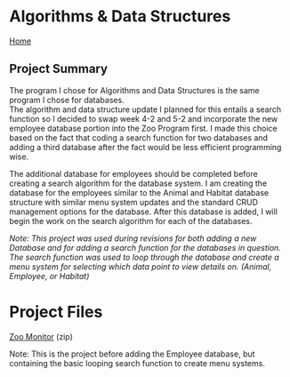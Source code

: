 # Algorithms & Data Structures

[Home](/index.md)

## Project Summary

The program I chose for Algorithms and Data Structures is the same program I chose for databases.  
The algorithm and data structure update I planned for this entails a search function so I decided 
to swap week 4-2 and 5-2 and incorporate the new employee database portion into the Zoo Program 
first.  I made this choice based on the fact that coding a search function for two databases and 
adding a third database after the fact would be less efficient programming wise.  

The additional database for employees should be completed before creating a search algorithm for 
the database system.  I am creating the database for the employees similar to the Animal and 
Habitat database structure with similar menu system updates and the standard CRUD management 
options for the database.  After this database is added, I will begin the work on the search 
algorithm for each of the databases.

_Note: This project was used during revisions for both adding a new Database and for adding a search
function for the databases in question.  The search function was used to loop through the database
and create a menu system for selecting which data point to view details on.  (Animal, Employee, or
Habitat)_

# Project Files
[Zoo Monitor](/zoomonitor.zip) (zip)

Note: This is the project before adding the Employee database, but containing the basic looping
search function to create menu systems.
